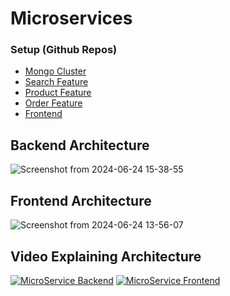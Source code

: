 # Microservices

### Setup (Github Repos)
- [Mongo Cluster](https://github.com/OpenRnD007/microservice-mongo-cluster/)
- [Search Feature](https://github.com/OpenRnD007/microservice-search-feature)
- [Product Feature](https://github.com/OpenRnD007/microservice-product-feature)
- [Order Feature](https://github.com/OpenRnD007/microservice-order-feature)
- [Frontend](https://github.com/OpenRnD007/microservice-frontend)


## Backend Architecture
![Screenshot from 2024-06-24 15-38-55](https://github.com/OpenRnD007/microservices/assets/107931489/1c7f0112-778a-4da5-b8c2-e371933f744c)


## Frontend Architecture
![Screenshot from 2024-06-24 13-56-07](https://github.com/OpenRnD007/microservices/assets/107931489/4a90b577-99c0-4dfc-a11d-dd88e924d936)


## Video Explaining Architecture
[![MicroService Backend](http://img.youtube.com/vi/acAZ8uHKeJ4/0.jpg)](http://www.youtube.com/watch?v=acAZ8uHKeJ4 "MicroService Backend")
[![MicroService Frontend](http://img.youtube.com/vi/I5n1ObfKFhc/0.jpg)](http://www.youtube.com/watch?v=I5n1ObfKFhc "MicroService Frontend")

